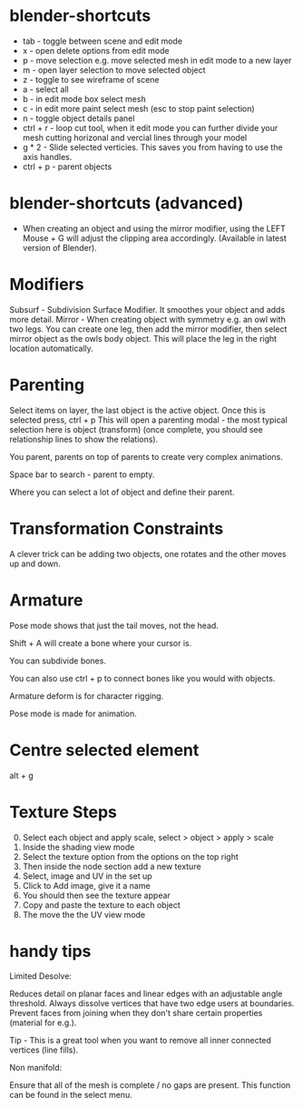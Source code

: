 # blender-shortcuts

- tab - toggle between scene and edit mode
- x - open delete options from edit mode
- p - move selection e.g. move selected mesh in edit mode to a new layer
- m - open layer selection to move selected object
- z - toggle to see wireframe of scene
- a - select all
- b - in edit mode box select mesh
- c - in edit more paint select mesh (esc to stop paint selection)
- n - toggle object details panel
- ctrl + r - loop cut tool, when it edit mode you can further divide your mesh cutting horizonal and vercial lines through your model
- g * 2 - Slide selected verticies. This saves you from having to use the axis handles. 
- ctrl + p - parent objects

# blender-shortcuts (advanced)

- When creating an object and using the mirror modifier, using the LEFT Mouse + G will adjust the clipping area accordingly. (Available in latest version of Blender).

# Modifiers

Subsurf - Subdivision Surface Modifier. It smoothes your object and adds more detail.
Mirror - When creating object with symmetry e.g. an owl with two legs. You can create one leg, then add the mirror modifier, then select mirror object as the owls body object. This will place the leg in the right location automatically. 

# Parenting

Select items on layer, the last object is the active object.
Once this is selected press, ctrl + p
This will open a parenting modal - the most typical selection here is object (transform)
(once complete, you should see relationship lines to show the relations).

You parent, parents on top of parents to create very complex animations. 

Space bar to search - parent to empty. 

Where you can select a lot of object and define their parent.

# Transformation Constraints

A clever trick can be adding two objects, one rotates and the other moves up and down.

# Armature

Pose mode shows that just the tail moves, not the head. 

Shift + A will create a bone where your cursor is.

You can subdivide bones.

You can also use ctrl + p to connect bones like you would with objects.

Armature deform is for character rigging.

Pose mode is made for animation. 

# Centre selected element

alt + g

# Texture Steps

0. Select each object and apply scale, select > object > apply > scale
1. Inside the shading view mode
2. Select the texture option from the options on the top right
3. Then inside the node section add a new texture
4. Select, image and UV in the set up
5. Click to Add image, give it a name
6. You should then see the texture appear
7. Copy and paste the texture to each object
8. The move the the UV view mode

# handy tips

Limited Desolve:

Reduces detail on planar faces and linear edges with an adjustable angle threshold. Always dissolve vertices that have two edge users at boundaries. Prevent faces from joining when they don't share certain properties (material for e.g.).

Tip - This is a great tool when you want to remove all inner connected vertices (line fills).

Non manifold:

Ensure that all of the mesh is complete / no gaps are present. This function can be found in the select menu.

